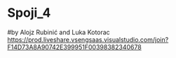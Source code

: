 # Spoji_4
 #by Alojz Rubinić and Luka Kotorac
https://prod.liveshare.vsengsaas.visualstudio.com/join?F14D73A8A90742E399951F00398382340678

